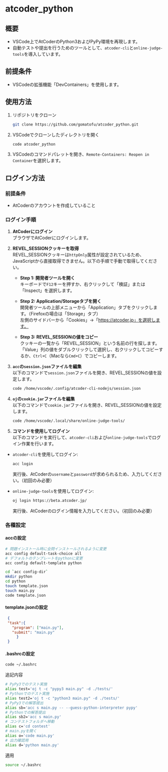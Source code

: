# atcoder_python

## 概要
- VSCode上でAtCoderのPython3およびPyPy環境を再現します。
- 自動テストや提出を行うためのツールとして、`atcoder-cli`と`online-judge-tools`を導入しています。

## 前提条件

- VSCodeの拡張機能「DevContainers」を使用します。

## 使用方法

1. リポジトリをクローン

   ```bash
   git clone https://github.com/gomatofu/atcoder_python.git
   ```

2. VSCodeでクローンしたディレクトリを開く

   ```bash
   code atcoder_python
   ```

3. VSCodeのコマンドパレットを開き、```Remote-Containers: Reopen in Container```を選択します。

## ログイン方法

### 前提条件
- AtCoderのアカウントを作成していること

### ログイン手順

1. **AtCoderにログイン**  
   ブラウザでAtCoderにログインします。

2. **REVEL_SESSIONクッキーを取得**  
   REVEL_SESSIONクッキーは`httpOnly`属性が設定されているため、JavaScriptから直接取得できません。以下の手順で手動で取得してください。

   - **Step 1: 開発者ツールを開く**  
     キーボードで`F12`キーを押すか、右クリックして「検証」または「Inspect」を選択します。

   - **Step 2: Application/Storageタブを開く**  
     開発者ツールの上部メニューから「Application」タブをクリックします。（Firefoxの場合は「Storage」タブ）  
     左側のサイドバーから「Cookies」→「https://atcoder.jp」を選択します。

   - **Step 3: REVEL_SESSIONの値をコピー**  
     クッキーの一覧から「REVEL_SESSION」という名前の行を探します。  
     「Value」列の値をダブルクリックして選択し、右クリックしてコピーするか、`Ctrl+C`（Macなら`Cmd+C`）でコピーします。

3. **`acc`の`session.json`ファイルを編集**  
   以下のコマンドで`session.json`ファイルを開き、REVEL_SESSIONの値を設定します。

   ```bash
   code /home/vscode/.config/atcoder-cli-nodejs/session.json
   ```

4. **`oj`の`cookie.jar`ファイルを編集**  
   以下のコマンドで`cookie.jar`ファイルを開き、REVEL_SESSIONの値を設定します。

   ```bash
   code /home/vscode/.local/share/online-judge-tools/
   ```
5. **コマンドを使用してログイン**  
以下のコマンドを実行して、`atcoder-cli`および`online-judge-tools`でログイン作業を行います。

- `atcoder-cli`を使用してログイン:
    ```bash
    acc login
    ```
    実行後、AtCoderの`username`と`password`が求められるため、入力してください。（初回のみ必要）

- `online-judge-tools`を使用してログイン:
    ```bash
    oj login https://beta.atcoder.jp/
    ```
    実行後、AtCoderのログイン情報を入力してください。（初回のみ必要）
### 各種設定
#### accの設定
```bash
# 問題インストール時に全問インストールされるように変更
acc config default-task-choice all
# デフォルトのテンプレートをpythonに変更
acc config default-template python

```

```bash
cd `acc config-dir`
mkdir python
cd python
touch template.json
touch main.py
code template.json
```

#### template.jsonの設定
```json
 {
 "task":{
   "program": ["main.py"],
   "submit": "main.py"
     }
 }
```

#### .bashrcの設定
```bash
code ~/.bashrc
```

追記内容
```bash
# PyPy3でのテスト実施
alias test='oj t -c "pypy3 main.py" -d ./tests/'
# Pythonでのテスト実施
alias test2='oj t -c "python3 main.py" -d ./tests/'
# PyPy3での解答提出
alias sb='acc s main.py -- --guess-python-interpreter pypy'
# Pythonでの解答提出
alias sb2='acc s main.py'
# コンテストフォルダへ移動
alias c='cd contest'
# main.pyを開く
alias o='code main.py'
# 出力確認用
alias d='python main.py'
```
適用
```bash
source ~/.bashrc
```
